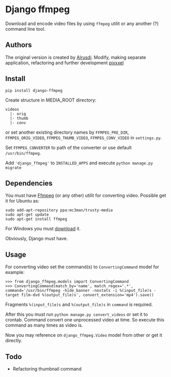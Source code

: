 # Django ffmpeg
Download and encode video files by using `ffmpeg` utilit or any another (?) command line tool.

## Authors

The original version is created by [Alrusdi](https://github.com/alrusdi/).
Modify, making separate application, refactoring and further development [pixxxel](https://github.com/pixxxel/)

## Install

```shell
pip install django-ffmpeg
```

Create structure in MEDIA_ROOT directory:
```
videos
  |- orig
  |- thumb
  |- conv
```
or set another existing directory names by `FFMPEG_PRE_DIR`, `FFMPEG_ORIG_VIDEO`,
`FFMPEG_THUMB_VIDEO`, `FFMPEG_CONV_VIDEO` in `settings.py`.

Set `FFMPEG_CONVERTER` to path of the converter or use default `/usr/bin/ffmpeg`.

Add `'django_ffmpeg'` to `INSTALLED_APPS` and execute `python manage.py migrate`

## Dependencies

You must have [Ffmpeg](https://ffmpeg.org/) (or any other) utilit for converting video.
Possible get it for Ubuntu as:
```shell
sudo add-apt-repository ppa:mc3man/trusty-media
sudo apt-get update
sudo apt-get install ffmpeg
```

For Windows you must [download](https://www.ffmpeg.org/download.html) it.

Obviously, Django must have.

## Usage

For converting video set the command(s) to `ConvertingCommand` model
for example:
```shell
>>> from django_ffmpeg.models import ConvertingCommand
>>> ConvertingCommand(match_by='name', match_regex='.*', command='/usr/bin/ffmpeg -hide_banner -nostats -i %(input_file)s -target film-dvd %(output_file)s', convert_extension='mp4').save()
```
Fragments `%(input_file)s` and `%(output_file)s` in `command` is required.

After this you must run `python manage.py convert_videos` or set it to crontab.
Command convert one unprocessed video at time.
So execute this command as many times as video is.

Now you may reference on `django_ffmpeg.Video` model from other or get it directly.

## Todo
* Refactoring thumbnail command
